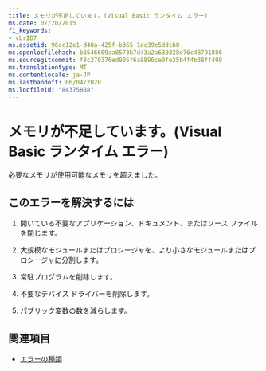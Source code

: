 ```yaml
---
title: メモリが不足しています。(Visual Basic ランタイム エラー)
ms.date: 07/20/2015
f1_keywords:
- vbrID7
ms.assetid: 96cc12e1-d40a-425f-b365-1ac39e5ddcb0
ms.openlocfilehash: b0546609aa0573b7d43a2a630328e76c48791886
ms.sourcegitcommit: f8c270376ed905f6a8896ce0fe25b4f4b38ff498
ms.translationtype: MT
ms.contentlocale: ja-JP
ms.lasthandoff: 06/04/2020
ms.locfileid: "84375888"
---
```

# <a name="out-of-memory-visual-basic-run-time-error"></a>メモリが不足しています。(Visual Basic ランタイム エラー)
必要なメモリが使用可能なメモリを超えました。  
  
## <a name="to-correct-this-error"></a>このエラーを解決するには  
  
1. 開いている不要なアプリケーション、ドキュメント、またはソース ファイルを閉じます。  
  
2. 大規模なモジュールまたはプロシージャを、より小さなモジュールまたはプロシージャに分割します。  
  
3. 常駐プログラムを削除します。  
  
4. 不要なデバイス ドライバーを削除します。  
  
5. パブリック変数の数を減らします。  
  
## <a name="see-also"></a>関連項目

- [エラーの種類](../programming-guide/language-features/error-types.md)
